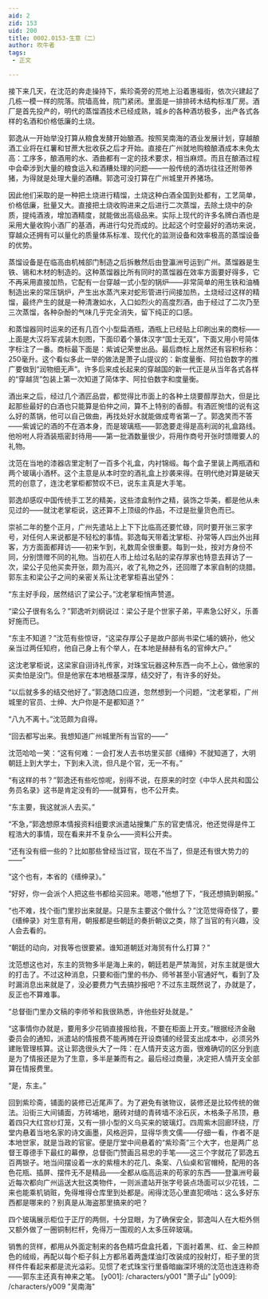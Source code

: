```yaml
---
aid: 2
zid: 153
uid: 200
title: 0002.0153-生意（二）
author: 吹牛者
tags: 
 - 正文

---
```




  接下来几天，在沈范的奔走操持下，紫珍斋旁的荒地上沿着惠福街，依次兴建起了几栋一模一样的院落。院墙高耸，院门紧闭。里面是一排排砖木结构标准厂房。酒厂是首先投产的，明代的蒸馏酒技术已经成熟，城乡的各种酒坊极多，出产各式各样的名酒和价格低廉的土烧。

  郭逸从一开始举没打算从粮食发酵开始酿酒。按照吴南海的酒业发展计划，穿越酿酒工业将在红薯和甘蔗大批收获之后才开始。直接在广州就地购粮酿酒成本未免太高：工序多，酿酒用的水、酒曲都有一定的技术要求，相当麻烦。而且在酿酒过程中会牵涉到大量的粮食运入和酒糟处理的问题——一般传统的酒坊往往还附带养猪，为得就是处理大量的酒糟。郭逸可没打算在广州城里开养猪场。

  因此他们采取的是一种把土烧进行精馏，土烧这种白酒全国到处都有，工艺简单，价格低廉，批量又大。直接把土烧收购进来之后进行二次蒸馏，去除土烧中的杂质，提纯酒液，增加酒精度，就能做出高级品来。实际上现代的许多名牌白酒也是采用大量收购小酒厂的基酒，再进行勾兑而成的。比起这个时空最好的酒坊来说，穿越众还拥有可以量化的质量体系标准、现代化的监测设备和效率极高的蒸馏设备的优势。

  蒸馏设备是在临高由机械部门制造之后拆散然后由登瀛洲号运到广州。蒸馏器是生铁、锡和木材的制造的。这种蒸馏器比所有同时的蒸馏器在效率方面要好得多，它不再采用直接加热，它配有一台穿越一式小型的锅炉——非常简单的用生铁和油桶制造出来的常压锅炉，产生出水蒸汽来对蛇形管进行间接加热，土烧经过这样的精馏，最终产生的就是一种清澈如水，入口如烈火的高度烈酒，由于经过了二次乃至三次蒸馏，各种杂酚的气味几乎完全消失，留下纯正的口感。

  和蒸馏器同时运来的还有几百个小型扁酒瓶，酒瓶上已经贴上印刷出来的商标——上面是大汉将军戎装木刻图，下面印着个篆体汉字“国士无双”，下面又用小号简体字标注了一番。商标最下面是：紫诚记荣誉出品。最后商标上居然还有容积标称：250毫升。这个看似多此一举的做法是萧子山提议的：新度量衡、阿拉伯数字的推广要做到“润物细无声”。许多后来成长起来的穿越国的新一代正是从当年各式各样的“穿越货”包装上第一次知道了简体字、阿拉伯数字和度量衡。

  酒出来之后，经过几个酒匠品尝，都觉得比市面上的各种土烧要醇厚劲大，但是比起那些最好的白酒也只能算是伯仲之间，算不上特别的香醇。有酒匠惋惜的说有这么好的蒸锅，他可以自己做曲，再找处好水就能做成粤省第一了。郭逸笑而不答——紫诚记的酒的不在酒本身，而是玻璃瓶——郭逸要走得是高利润的礼盒路线。他吩咐人将酒装瓶密封待用——第一批酒数量很少，将用作商号开张时馈赠要人的礼物。

  沈范在当地的漆器店里定制了一百多个礼盒，内衬锦缎。每个盒子里装上两瓶酒和两个玻璃小酒杯。这个主意是从本时空的酒礼盒上抄袭来得。在明代绝对算是破天荒的创意了，连沈老掌柜都赞叹不已，说东主真是大手笔。

  郭逸却感叹中国传统手工艺的精美，这些漆盒制作之精，装饰之华美，都是他从未见过的——就沈老掌柜说，这还算不上顶级的作品，不过是批量货色而已。

  崇祯二年的整个正月，广州先遣站上上下下比临高还要忙碌，同时要开张三家字号，对任何人来说都是不轻松的事情。郭逸每天带着沈掌柜、孙常等人四出外出拜客，方方面面都拜访——初来乍到，礼数周全很重要。每到一处，按对方身份不同，分别馈赠不同的礼物。当初在人市上给过名贴的梁存厚家也特意去拜访了一次，梁公子见他买卖开张，颇为高兴，收了礼物之外，还回赠了本家自制的烧腊。郭东主和梁公子之间的亲密关系让沈老掌柜喜出望外：

  “东主好手段，居然结识了梁公子。”沈老掌柜悄声赞道。

  “梁公子很有名么？”郭逸听刘纲说过：梁公子是个世家子弟，平素急公好义，乐善好施而已。

  “东主不知道？”沈范有些惊讶，“这梁存厚公子是故户部尚书梁仁埔的嫡孙，他父亲当过两任知府，他自己身上有个举人，在本地是赫赫有名的官绅大户。”

  这沈老掌柜说，这梁家自诩诗礼传家，对珠宝玩器这种东西一向不上心，做他家的买卖怕是没门。但是他家在本地根基深厚，结交好了，有许多的好处。

  “以后就多多的结交他好了。”郭逸随口应道，忽然想到一个问题，“沈老掌柜，广州城里的官员、士绅、大户你是不是都知道？”

  “八九不离十。”沈范颇为自得。

  “回去都写出来。我想知道广州城里所有当官的——”

  沈范哈哈一笑：“这有何难：一会打发人去书坊里买部《缙绅》不就知道了，大明朝廷上到大学士，下到未入流，但凡是个官，无一不有。”

  “有这样的书？”郭逸还有些吃惊呢，别得不说，在原来的时空《中华人民共和国公务员名录》这书是肯定没有的——就算有，也不公开卖。

  “东主要，我这就派人去买。”

  “不急，”郭逸想原本情报资料组要求派遣站搜集广东的官吏情况，他还觉得是件工程浩大的事情，现在看来并不复杂么——资料公开卖。

  “还有没有细一些的？比如那些曾经当过官，现在不当了，但是还有很大势力的——”

  “这个也有，本省的《缙绅录》。”

  “好好，你一会派个人把这些书都给买回来。嗯嗯，”他想了下，“我还想搞到朝报。”

  “也不难，找个衙门里抄出来就是。只是东主要这个做什么？”沈范觉得奇怪了，要《缙绅录》对生意有用，朝报都是些朝廷的奏折朝议之类，除了当官的有兴趣，没人会去看的。

  “朝廷的动向，对我等也很要紧。谁知道朝廷对海贸有什么打算？”

  沈范想这也对，东主的货物多半是海上来的，朝廷若是严禁海贸，对东主就是很大的打击了。不过这种消息，只要和衙门里的书办、师爷甚至小官通好气，看到了及时漏消息出来就是了，没必要费力气去搞抄报吧？不过东主既然说了，办就是了，反正也不算难事。

  “总督衙门里办文稿的李师爷和我很熟悉，许他些好处就是。”

  “这事情你办就是，要用多少花销直接报给我，不要在柜面上开支。”根据经济金融委员会的通知，派遣站的情报费不能再摊在开设商铺的经营支出成本中，必须另外建账管理核算。这让郭逸很头大了一阵：在人情开支这方面，很难确切的区分到底是为了情报还是为了生意，多半是兼而有之。最后经过商量，决定把人情开支全部算在情报费里。

  “是，东主。”

  回到紫珍斋，铺面的装修已近尾声了。为了避免有骇物议，装修还是比较传统的做法。沿街三大间铺面，方砖埔地，磨砖对缝的青砖墙不涂石灰，木格条子吊顶，悬着四只大红宫纱灯笼，又有一排小型的义乌买来的玻璃灯。四周紫木回廊环绕，厅堂内悬着当地名家的诗文画墨，风格迥异，显得华贵文儒——仔细一看，作者不是本地世家，就是当政的官宦。便是厅堂中间悬着的“紫珍斋”三个大字，也是两广总督王尊德手下最红的幕僚，总督衙门赞画吕易忠的手笔——这三个字就花了郭逸五百两银子。地当间摆设着一水的紫檀木的花几、条案、八仙桌和官帽椅，配用的各色花瓶、插屏、摆件无不是精品——全都从临高运来的苟家的东西——登瀛洲号最近每次都向广州运送大批这类物件，一则派遣站开张字号装点场面可以少花钱，二来也能乘机销赃，免得堆得仓库里到处都是。闹得沈范心里直犯嘀咕：这么多好东西都是哪来的？别真是从海盗那里搞来的吧？

  四个玻璃展示柜位于正厅的两侧，十分显眼，为了确保安全，郭逸叫人在大柜外侧又额外做了一圈铜制栏杆，免得万一围观的人太多压碎玻璃。

  销售的货样，都用从外面定制来的各色精巧盘盒托着，下面衬着黑、红、金三种颜色的绒缎，再配以每个柜子斜上方都吊着两盏煤油灯改装成的投射灯，柜子里的货样件件看起来都是流光溢彩。见惯了老式珠宝行里昏暗幽深环境的沈范也连连称奇——郭东主还真有神来之笔。
[y001]: /characters/y001 "萧子山"
[y009]: /characters/y009 "吴南海"


